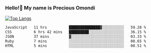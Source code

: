 ### Hello!👋 My name is Precious Omondi 

[![Top Langs](https://github-readme-stats.vercel.app/api/top-langs/?username=Presho99&langs_count=8&theme=dark)](https://github.com/Presho99/github-readme-stats)



<!--START_SECTION:waka-->

```txt
JavaScript   11 hrs          ██████████████▓░░░░░░░░░░   59.28 %
CSS          6 hrs 42 mins   █████████░░░░░░░░░░░░░░░░   36.15 %
JSON         37 mins         ▓░░░░░░░░░░░░░░░░░░░░░░░░   03.33 %
Ruby         7 mins          ░░░░░░░░░░░░░░░░░░░░░░░░░   00.65 %
HTML         5 mins          ░░░░░░░░░░░░░░░░░░░░░░░░░   00.51 %
```

<!--END_SECTION:waka-->

